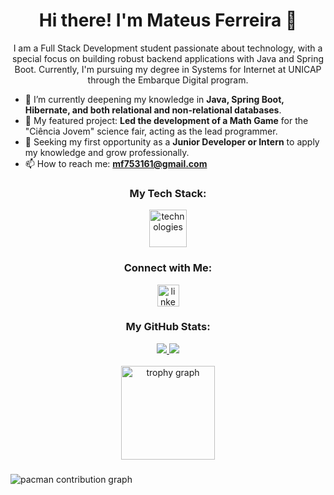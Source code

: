 <h1 align="center">Hi there! I'm Mateus Ferreira 👋</h1>
<p align="center">
  I am a Full Stack Development student passionate about technology, with a special focus on building robust backend applications with Java and Spring Boot. Currently, I'm pursuing my degree in Systems for Internet at UNICAP through the Embarque Digital program.
</p>

- 🌱 I’m currently deepening my knowledge in **Java, Spring Boot, Hibernate, and both relational and non-relational databases**.
- 🔭 My featured project: **Led the development of a Math Game** for the "Ciência Jovem" science fair, acting as the lead programmer.
- 🎯 Seeking my first opportunity as a **Junior Developer or Intern** to apply my knowledge and grow professionally.
- 📫 How to reach me: **mf753161@gmail.com**

###

<h3 align="center">My Tech Stack:</h3>
<div align="center">
  <img src="https://skillicons.dev/icons?i=java,javascript,mysql,mongodb,spring,react,git" height="60" alt="technologies" />
</div>

###

<h3 align="center">Connect with Me:</h3>
<div align="center">
  <a href="https://www.linkedin.com/in/mateus-ferreira-de-moura-043682348" target="_blank">
    <img src="https://img.shields.io/static/v1?message=LinkedIn&logo=linkedin&label=&color=0077B5&logoColor=white&labelColor=&style=for-the-badge" height="35" alt="linkedin logo"  />
  </a>
</div>

###

<h3 align="center">My GitHub Stats:</h3>
<div align="center">
  <a href="https://github.com/anuraghazra/github-readme-stats">
    <img src="https://github-readme-stats.vercel.app/api?username=Mateus-F-Moura&show_icons=true&theme=dracula&include_all_commits=true&count_private=true"/>
  </a>
  <a href="https://github.com/anuraghazra/github-readme-stats">
    <img src="https://github-readme-stats.vercel.app/api/top-langs/?username=Mateus-F-Moura&layout=compact&langs_count=8&theme=dracula"/>
  </a>
</div>

<br>

<div align="center">
  <img src="https://github-profile-trophy.vercel.app?username=Mateus-F-Moura&theme=dracula&column=-1&row=1&margin-w=8&margin-h=8" height="150" alt="trophy graph"  />
</div>

###

<picture>
  <source media="(prefers-color-scheme: dark)" srcset="https://raw.githubusercontent.com/Mateus-F-Moura/Mateus-F-Moura/main/pacman-contribution-graph-dark.svg" />
  <source media="(prefers-color-scheme: light)" srcset="https://raw.githubusercontent.com/Mateus-F-Moura/Mateus-F-Moura/main/pacman-contribution-graph-light.svg" />
  <img alt="pacman contribution graph" src="https://raw.githubusercontent.com/Mateus-F-Moura/Mateus-F-Moura/main/pacman-contribution-graph-light.svg" />
</picture>

###
